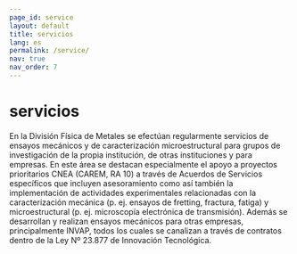 ```yaml
---
page_id: service
layout: default
title: servicios
lang: es
permalink: /service/
nav: true
nav_order: 7
---
```


# servicios

En la División Física de Metales se efectúan regularmente servicios de ensayos mecánicos y de caracterización microestructural para grupos de investigación de la propia institución, de otras instituciones y para empresas. En este área se destacan especialmente el apoyo a proyectos prioritarios CNEA (CAREM, RA 10) a través de Acuerdos de Servicios específicos que incluyen asesoramiento como así también la implementación de actividades experimentales relacionadas con la caracterización mecánica (p. ej. ensayos de fretting, fractura, fatiga) y microestructural (p. ej. microscopía electrónica de transmisión). Además se desarrollan y realizan ensayos mecánicos para otras empresas, principalmente INVAP, todos los cuales se canalizan a través de contratos dentro de la Ley Nº 23.877 de Innovación Tecnológica.

